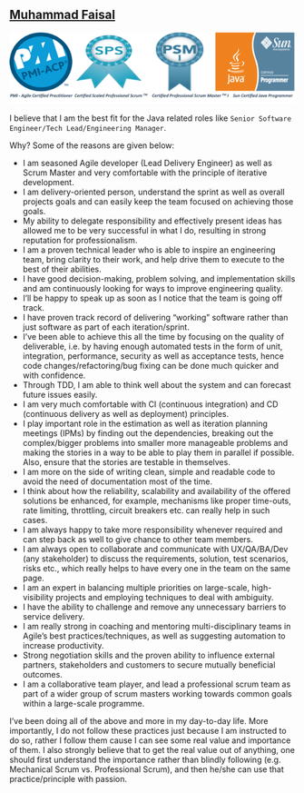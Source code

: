 ## [Muhammad Faisal](https://au.linkedin.com/in/muhammadfaisal2)

![certifications.png](assets/images/certifications.png)

I believe that I am the best fit for the Java related roles like `Senior Software Engineer/Tech Lead/Engineering Manager`. 

Why? Some of the reasons are given below:

* I am seasoned Agile developer (Lead Delivery Engineer) as well as Scrum Master and very comfortable with the principle of iterative development.
* I am delivery-oriented person, understand the sprint as well as overall projects goals and can easily keep the team focused on achieving those goals.
* My ability to delegate responsibility and effectively present ideas has allowed me to be very successful in what I do, resulting in strong reputation for professionalism.
* I am a proven technical leader who is able to inspire an engineering team, bring clarity to their work, and help drive them to execute to the best of their abilities.
* I have good decision-making, problem solving, and implementation skills and am continuously looking for ways to improve engineering quality.
* I’ll be happy to speak up as soon as I notice that the team is going off track.
* I have proven track record of delivering “working” software rather than just software as part of each iteration/sprint.
* I’ve been able to achieve this all the time by focusing on the quality of deliverable, i.e. by having enough automated tests in the form of unit, integration, performance, security as well as acceptance tests, hence code changes/refactoring/bug fixing can be done much quicker and with confidence.
* Through TDD, I am able to think well about the system and can forecast future issues easily.
* I am very much comfortable with CI (continuous integration) and CD (continuous delivery as well as deployment) principles.
* I play important role in the estimation as well as iteration planning meetings (IPMs) by finding out the dependencies, breaking out the complex/bigger problems into smaller more manageable problems and making the stories in a way to be able to play them in parallel if possible. Also, ensure that the stories are testable in themselves.
* I am more on the side of writing clean, simple and readable code to avoid the need of documentation most of the time.
* I think about how the reliability, scalability and availability of the offered solutions be enhanced, for example, mechanisms like proper time-outs, rate limiting, throttling, circuit breakers etc. can really help in such cases.
* I am always happy to take more responsibility whenever required and can step back as well to give chance to other team members.
* I am always open to collaborate and communicate with UX/QA/BA/Dev (any stakeholder) to discuss the requirements, solution, test scenarios, risks etc., which really helps to have every one in the team on the same page.
* I am an expert in balancing multiple priorities on large-scale, high-visibility projects and employing techniques to deal with ambiguity.
* I have the ability to challenge and remove any unnecessary barriers to service delivery.
* I am really strong in coaching and mentoring multi-disciplinary teams in Agile’s best practices/techniques, as well as suggesting automation to increase productivity.
* Strong negotiation skills and the proven ability to influence external partners, stakeholders and customers to secure mutually beneficial outcomes.
* I am a collaborative team player, and lead a professional scrum team as part of a wider group of scrum masters working towards common goals within a large-scale programme.

I’ve been doing all of the above and more in my day-to-day life. More importantly, I do not follow these practices just because I am instructed to do so, rather I follow them cause I can see some real value and importance of them. I also strongly believe that to get the real value out of anything, one should first understand the importance rather than blindly following (e.g. Mechanical Scrum vs. Professional Scrum), and then he/she can use that practice/principle with passion.
